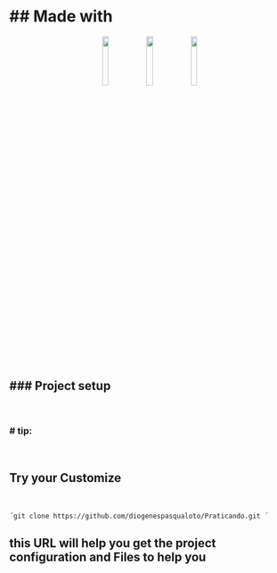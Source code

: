 <h1>## Made with</h1>

<div style="text-align: center">
<img src="https://cdn-icons-png.flaticon.com/512/1051/1051328.png" width="15%">
<img src="https://cdn-icons-png.flaticon.com/512/732/732007.png" width="15%">
<img src="https://cdn-icons-png.flaticon.com/512/460/460771.png" width="15%">
</div>
</div>

<h2>### Project setup</h2>

<br>

<h3># tip:</h3> 
<br>

## Try your Customize

<br>

    ´git clone https://github.com/diogenespasqualoto/Praticando.git ´

## this URL will help you get the project configuration and Files to help you

